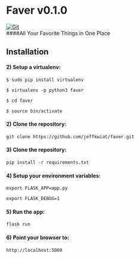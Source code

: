 # Faver v0.1.0

[![Git](https://app.soluble.cloud/api/v1/public/badges/ff85fe59-3370-48a8-89f7-00fd475ad650.svg?orgId=498499820349)](https://app.soluble.cloud/repos/details/github.com/jeffkwiat/faver?orgId=498499820349)  
####All Your Favorite Things in One Place

## Installation

#### 2) Setup a virtualenv:
`$ sudo pip install virtualenv`

`$ virtualenv -p python3 faver`

`$ cd faver`

`$ source bin/activate`

#### 2) Clone the repository:
`git clone https://github.com/jeffkwiat/faver.git`

#### 3) Clone the repository:
`pip install -r requirements.txt`

#### 4) Setup your environment variables:
`export FLASK_APP=app.py`

`export FLASK_DEBUG=1`

#### 5) Run the app:
`flask run`

#### 6) Point your browser to:
`http://localhost:5000`